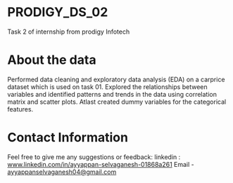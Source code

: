 # PRODIGY_DS_02
Task 2 of internship from prodigy Infotech

# About the data  
Performed data cleaning and exploratory data analysis (EDA) on a carprice dataset which is used on task 01. Explored the relationships between variables and identified patterns and trends in the data using correlation matrix and scatter plots. Atlast created dummy variables for the categorical features.

# Contact Information
Feel free to give me any suggestions or feedback: 
linkedin : www.linkedin.com/in/ayyappan-selvaganesh-01868a261
Email - ayyappanselvaganesh04@gmail.com
